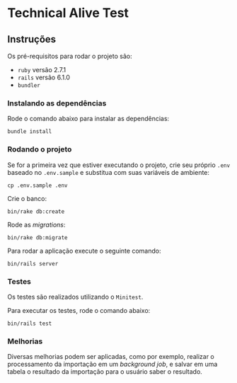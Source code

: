 # Technical Alive Test

## Instruções

Os pré-requisitos para rodar o projeto são:
- `ruby` versão 2.7.1
- `rails` versão 6.1.0
- `bundler`

### Instalando as dependências

Rode o comando abaixo para instalar as dependências:

```
bundle install
```

### Rodando o projeto

Se for a primeira vez que estiver executando o projeto, crie seu próprio `.env` baseado no `.env.sample` e substitua com suas variáveis de ambiente:

```
cp .env.sample .env
```

Crie o banco:
    
```
bin/rake db:create
```

Rode as *migrations*:

```
bin/rake db:migrate
```

Para rodar a aplicação execute o seguinte comando:

```
bin/rails server
```

### Testes
Os testes são realizados utilizando o `Minitest`.

Para executar os testes, rode o comando abaixo:
```
bin/rails test
```

### Melhorias

Diversas melhorias podem ser aplicadas, como por exemplo, realizar o processamento da importação em um *background job*, e salvar em uma tabela o resultado da importação para o usuário saber o resultado.

